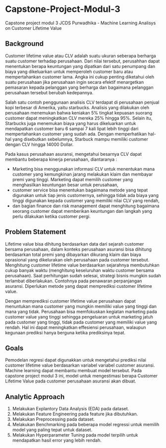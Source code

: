 # Capstone-Project-Modul-3
Capstone project modul 3 JCDS Purwadhika - Machine Learning Analisys on Customer Lifetime Value

## Background

Customer lifetime value atau CLV adalah suatu ukuran seberapa berharga suatu customer terhadap perusahaan. Dari nilai tersebut, perusahhan dapat menentukan berapa keuntungan yang dipatkan dari satu penumpang dan biaya yang dikeluarkan untuk memperoleh customer baru atau mempertahankan customer lama. Angka ini cukup penting diketahui oleh suatu perusahaan jika perusahaan ingin secara efektif menargetkan pemasaran kepada pelanggan yang berharga dan bagaimana pelanggan perusahaan tersebut berubah kedepannya.

Salah satu contoh penggunaan analisis CLV terdapat di perusahaan penjual kopi terbesar di Amerika, yaitu starbucks. Analisis yang dilakukan oleh perusahaan menemukan bahwa keniakan 5% tingkat kepuasan suorang customer dapat meningkatkan CLV mereka 25% hingga 95%. Selain itu, Starbucks juga menemukan biaya yang harus dikeluarkan untuk mendapatkan customer baru 6 sampai 7 kali lipat lebih tinggi dari mempertahankan customer yang sudah ada. Dengan memperhatikan hal-hal yang disebutkan sebelumnya, Starbuck mampu memiliki customer dengan CLV hingga 14000 Dollar.

Pada kasus perusahaan asuransi, mengetahui besarnya CLV dapat membantu beberapa kinerja perusahaan, diantaranya :
* Marketing bisa menggunakan informasi CLV untuk menentukan mana customer yang kemungkinan jarang melakukan klaim dan membayar premi yang tinggi. Marketing dapat memilih customer yang menghasilkan keuntungan besar untuk perusahaan,
* customer service bisa menentukan bagaimana metode yang tepat digunakan untuk tiap jenis customernya, sehingga tidak ada biaya yang tinggi digunakan kepada customer yang memiliki nilai CLV yang rendah,
* dan bagian finance dan risk management dapat menghitung bagaimana seorang customer dapat memberikan keuntungan dan langkah yang perlu dilakukan ketika customer pergi.

## Problem Statement

Lifetime value bisa  dihitung berdasarkan data dari sejarah customer bersama perusahaan, dalam konteks perusahaan asuransi bisa dihitung berdasarkan total premi yang dibayarkan dikurang klaim dan biaya oprasional yang dikelurakan oleh perusahaan pada customer tersebut. Menghitung customer lifetime value berdasarkan sejarahnya membutuhkan cukup banyak waktu (menghitung keseluruhan waktu customer bersama perusahaan). Saat perhitungan sudah selesai, strategi bisnis mungkin sudah terlambat diberlakukan. Contohnya pada penawaran perpanjangan asuransi. Diperlukan metode yang dapat memprediksi customer lifetime value.

Dengan memprediksi customer lifetime value perusahaan dapat menuntukan mana customer yang mungkin memiliki value yang tinggi dan mana yang tidak. Perusahaan bisa memfokuskan kegiatan marketing pada customer value yang tinggi sehingga pengeluaran untuk marketing jatuh pada customer yang tinggi, tidak pada customer yang memiliki value yang rendah. Hal ini dapat meningkatkan effesiensi perusahaan, walaupun kegunaan prediksi hanya berguna ketika prediksinya tepat.

## Goals

Pemodelan regresi dapat digunakkan untuk mengetahui prediksi nilai customer lifetime value berdasarkan variabel variabel customer asuransi. Machine learning dapat membantu membuat model tersebut. Pada capstone project modul 3 ini, model untuk mengestimasi berapa Customer Lifetime Value pada customer perusahaan asuransi akan dibuat.

## Analytic Approach

1. Melakukan Explantory Data Analysis (EDA) pada dataset. 
1. Melakukan Feature Engineering pada feature jika dibutuhkan.
1. Melakukan Preprocessing pada dataset.
1. Melakukan Benchmarking pada beberapa model regressi untuk memilih model yang paling tepat untuk dataset.
1. Melakukan Hyperparameter Tuning pada model terpilih untuk mendapatkan hasil error yang lebih rendah.
